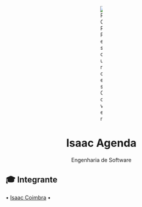 <p align="center">
	<img src="http://st2.depositphotos.com/4103319/5916/i/170/depositphotos_59163095-Phonebook-circular-icon-on-white.jpg" alt="ROR Resources Cover" style="max-width:1%;">
</p>

<h1 align="center">Isaac Agenda</h1>

<p align="center">Engenharia de Software</p>

## :mortar_board: Integrante

<a id="user-content-Índice" class="anchor" href="#Índice" aria-hidden="true"></a>
<p>
 •	<a href="#">Isaac Coimbra</a> •
</p>
